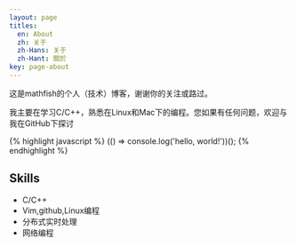 ```yaml
---
layout: page
titles:
  en: About
  zh: 关于
  zh-Hans: 关于
  zh-Hant: 關於
key: page-about
---
```


这是mathfish的个人（技术）博客，谢谢你的关注或路过。

我主要在学习C/C++，熟悉在Linux和Mac下的编程。您如果有任何问题，欢迎与我在GitHub下探讨



{% highlight javascript %}
(() => console.log('hello, world!'))();
{% endhighlight %}

## Skills

- C/C++
- Vim,github,Linux编程
- 分布式实时处理
- 网络编程
